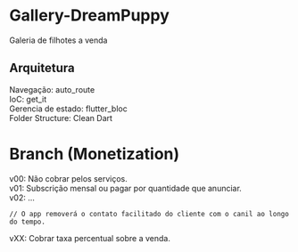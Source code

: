 # Gallery-DreamPuppy
Galeria de filhotes a venda <br>

## Arquitetura
Navegação: auto_route <br>
IoC: get_it <br>
Gerencia de estado: flutter_bloc <br>
Folder Structure: Clean Dart <br>


# Branch (Monetization)
v00: Não cobrar pelos serviços.<br>
v01: Subscrição mensal ou pagar por quantidade que anunciar.<br>
v02: ...<br>
```
// O app removerá o contato facilitado do cliente com o canil ao longo do tempo.
```
vXX: Cobrar taxa percentual sobre a venda.<br>
